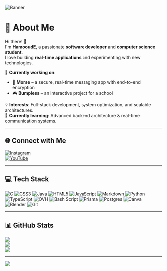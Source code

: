 ![Banner](assets/HamoodE.png)
# 💫 About Me

Hi there! 👋  
I'm **HamooudE**, a passionate **software developer** and **computer science student**.  
I love building **real-time applications** and experimenting with new technologies.  

🚀 **Currently working on**:  
- 📨 **Morse** – a secure, real-time messaging app with end-to-end encryption  
- 🎮 **Bumpless** – an interactive project for a school

💡 **Interests**: Full-stack development, system optimization, and scalable architectures.  
🌱 **Currently learning**: Advanced backend architecture & real-time communication systems.  

---

## 🌐 Connect with Me
[![Instagram](https://img.shields.io/badge/Instagram-%23E4405F.svg?logo=Instagram&logoColor=white)](https://instagram.com/shortnground)  
[![YouTube](https://img.shields.io/badge/YouTube-%23FF0000.svg?logo=YouTube&logoColor=white)](https://youtube.com/@HamooudE)

---

## 💻 Tech Stack
![C](https://img.shields.io/badge/c-%2300599C.svg?style=for-the-badge&logo=c&logoColor=white) 
![CSS3](https://img.shields.io/badge/css3-%231572B6.svg?style=for-the-badge&logo=css3&logoColor=white) 
![Java](https://img.shields.io/badge/java-%23ED8B00.svg?style=for-the-badge&logo=openjdk&logoColor=white) 
![HTML5](https://img.shields.io/badge/html5-%23E34F26.svg?style=for-the-badge&logo=html5&logoColor=white) 
![JavaScript](https://img.shields.io/badge/javascript-%23323330.svg?style=for-the-badge&logo=javascript&logoColor=%23F7DF1E) 
![Markdown](https://img.shields.io/badge/markdown-%23000000.svg?style=for-the-badge&logo=markdown&logoColor=white) 
![Python](https://img.shields.io/badge/python-3670A0?style=for-the-badge&logo=python&logoColor=ffdd54) 
![TypeScript](https://img.shields.io/badge/typescript-%23007ACC.svg?style=for-the-badge&logo=typescript&logoColor=white) 
![OVH](https://img.shields.io/badge/ovh-%23123F6D.svg?style=for-the-badge&logo=ovh&logoColor=#123F6D) 
![Bash Script](https://img.shields.io/badge/bash_script-%23121011.svg?style=for-the-badge&logo=gnu-bash&logoColor=white) 
![Prisma](https://img.shields.io/badge/Prisma-3982CE?style=for-the-badge&logo=Prisma&logoColor=white) 
![Postgres](https://img.shields.io/badge/postgres-%23316192.svg?style=for-the-badge&logo=postgresql&logoColor=white) 
![Canva](https://img.shields.io/badge/Canva-%2300C4CC.svg?style=for-the-badge&logo=Canva&logoColor=white) 
![Blender](https://img.shields.io/badge/blender-%23F5792A.svg?style=for-the-badge&logo=blender&logoColor=white) 
![Git](https://img.shields.io/badge/git-%23F05033.svg?style=for-the-badge&logo=git&logoColor=white)

---

## 📊 GitHub Stats
![](https://github-readme-stats.vercel.app/api?username=HamooudE&theme=dark&hide_border=false&include_all_commits=true&count_private=true)  
![](https://nirzak-streak-stats.vercel.app/?user=HamooudE&theme=dark&hide_border=false)  
![](https://github-readme-stats.vercel.app/api/top-langs/?username=HamooudE&theme=dark&hide_border=false&include_all_commits=true&count_private=true&layout=compact)

---

[![](https://visitcount.itsvg.in/api?id=HamooudE&icon=6&color=12)](https://visitcount.itsvg.in)
